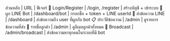 ส่วนหลัก              | URL               | ฟีเจอร์
🔐 Login/Register   | /login, /register | สร้างบัญชี + เข้าระบบ
🤖 ผูก LINE Bot      | /dashboard/bot    | กรอกชื่อ + token + LINE userId
💬 ส่งข้อความ LINE    | /dashboard        | ส่งข้อความถึง user ที่ผูกกับ bot
📋 ประวัติข้อความ       | /admin            | ดูรายการข้อความที่ส่ง
👤 รายชื่อลูกค้า         | /admin            | ดูอีเมลลูกค้าทั้งหมด
📢 Broadcast         | /admin/broadcast  | ส่งข้อความหาทุกคนในระบบที่มี bot